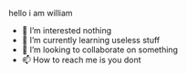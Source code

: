   hello i am william
- 👀 I’m interested nothing
- 🌱 I’m currently learning useless stuff
- 💞️ I’m looking to collaborate on something
- 📫 How to reach me is you dont

<!---
Willie0218/Willie0218 is a ✨ special ✨ repository because its `README.md` (this file) appears on your GitHub profile.
You can click the Preview link to take a look at your changes.
--->
